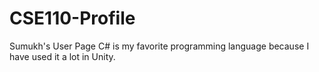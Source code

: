 # CSE110-Profile
Sumukh's User Page
C# is my favorite programming language because I have used it a lot in Unity.